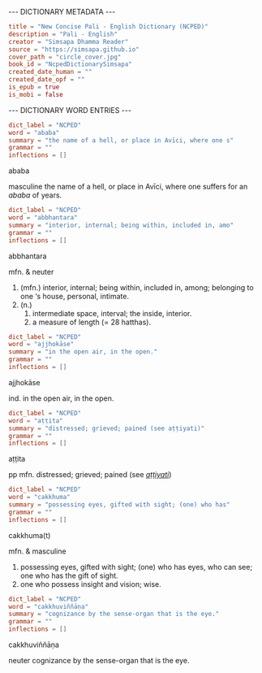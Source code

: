 --- DICTIONARY METADATA ---

``` toml
title = "New Concise Pali - English Dictionary (NCPED)"
description = "Pali - English"
creator = "Simsapa Dhamma Reader"
source = "https://simsapa.github.io"
cover_path = "circle_cover.jpg"
book_id = "NcpedDictionarySimsapa"
created_date_human = ""
created_date_opf = ""
is_epub = true
is_mobi = false
```

--- DICTIONARY WORD ENTRIES ---

``` toml
dict_label = "NCPED"
word = "ababa"
summary = "the name of a hell, or place in Avīci, where one s"
grammar = ""
inflections = []
```

ababa

masculine the name of a hell, or place in Avīci, where one suffers for an *ababa* of years.

``` toml
dict_label = "NCPED"
word = "abbhantara"
summary = "interior, internal; being within, included in, amo"
grammar = ""
inflections = []
```

abbhantara

mfn. & neuter

1. (mfn.) interior, internal; being within, included in, among; belonging to one ‘s house, personal, intimate.
2. (n.)
   1. intermediate space, interval; the inside, interior.
   2. a measure of length (= 28 hatthas).

``` toml
dict_label = "NCPED"
word = "ajjhokāse"
summary = "in the open air, in the open."
grammar = ""
inflections = []
```

ajjhokāse

ind. in the open air, in the open.

``` toml
dict_label = "NCPED"
word = "aṭṭita"
summary = "distressed; grieved; pained (see aṭṭiyati)"
grammar = ""
inflections = []
```

aṭṭita

pp mfn. distressed; grieved; pained (see *[aṭṭiyati](/define/aṭṭiyati)*)

``` toml
dict_label = "NCPED"
word = "cakkhuma"
summary = "possessing eyes, gifted with sight; (one) who has"
grammar = ""
inflections = []
```

cakkhuma(t)

mfn. & masculine

1. possessing eyes, gifted with sight; (one) who has eyes, who can see; one who has the gift of sight.
2. one who possess insight and vision; wise.

``` toml
dict_label = "NCPED"
word = "cakkhuviññāṇa"
summary = "cognizance by the sense-organ that is the eye."
grammar = ""
inflections = []
```

cakkhuviññāṇa

neuter cognizance by the sense\-organ that is the eye.
